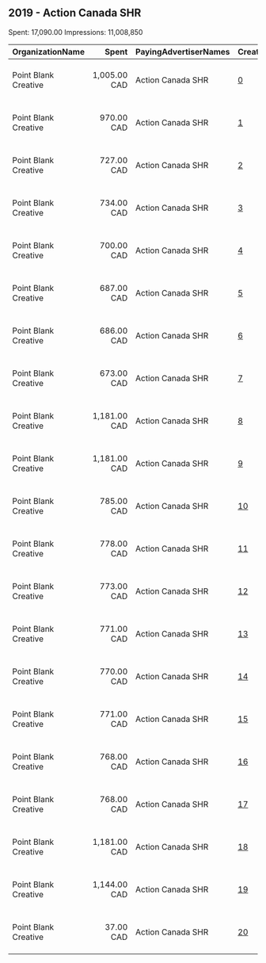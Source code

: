 ## 2019 - Action Canada SHR 
Spent: 17,090.00
Impressions: 11,008,850

|OrganizationName|Spent|PayingAdvertiserNames|CreativeUrls|Impressions|Genders|AgeBrackets|CountryCodes|BillingAddresses|CandidateBallotInformation|
|:---|---:|:---|:---|---:|:---|:---|:---|:---|:---|
|Point Blank Creative|1,005.00 CAD|Action Canada SHR|[0](https://www.snap.com/political-ads/asset/ff5d0fb390dc5ea4f5d74a412df9d3ae79557b507a59e98e5547647311d511d4?mediaType=mp4)|854,197|FEMALE|16-19|canada|"505 Hamilton St., Room 301,Vancouver,V6B 2R1,CA"||
|Point Blank Creative|970.00 CAD|Action Canada SHR|[1](https://www.snap.com/political-ads/asset/66fedc5efba88e33a4f55ce944276d19440a1fb5fec477966e67e2764dde0123?mediaType=mp4)|809,789|MALE|16-19|canada|"505 Hamilton St., Room 301,Vancouver,V6B 2R1,CA"||
|Point Blank Creative|727.00 CAD|Action Canada SHR|[2](https://www.snap.com/political-ads/asset/a351f87ddfd600545ad7f585bb26a58770439257c38d180d68857148b7c6f76b?mediaType=mp4)|617,354|FEMALE|16-19|canada|"505 Hamilton St., Room 301,Vancouver,V6B 2R1,CA"||
|Point Blank Creative|734.00 CAD|Action Canada SHR|[3](https://www.snap.com/political-ads/asset/44445d4388fee8a6ac92be0d83507e78bfd179493f9e4cbc76fb337b0f0a9fb1?mediaType=mp4)|612,381|MALE|16-19|canada|"505 Hamilton St., Room 301,Vancouver,V6B 2R1,CA"||
|Point Blank Creative|700.00 CAD|Action Canada SHR|[4](https://www.snap.com/political-ads/asset/a351f87ddfd600545ad7f585bb26a58770439257c38d180d68857148b7c6f76b?mediaType=mp4)|583,459|MALE|16-19|canada|"505 Hamilton St., Room 301,Vancouver,V6B 2R1,CA"||
|Point Blank Creative|687.00 CAD|Action Canada SHR|[5](https://www.snap.com/political-ads/asset/44445d4388fee8a6ac92be0d83507e78bfd179493f9e4cbc76fb337b0f0a9fb1?mediaType=mp4)|582,814|FEMALE|16-19|canada|"505 Hamilton St., Room 301,Vancouver,V6B 2R1,CA"||
|Point Blank Creative|686.00 CAD|Action Canada SHR|[6](https://www.snap.com/political-ads/asset/ff5d0fb390dc5ea4f5d74a412df9d3ae79557b507a59e98e5547647311d511d4?mediaType=mp4)|572,566|MALE|16-19|canada|"505 Hamilton St., Room 301,Vancouver,V6B 2R1,CA"||
|Point Blank Creative|673.00 CAD|Action Canada SHR|[7](https://www.snap.com/political-ads/asset/66fedc5efba88e33a4f55ce944276d19440a1fb5fec477966e67e2764dde0123?mediaType=mp4)|570,666|FEMALE|16-19|canada|"505 Hamilton St., Room 301,Vancouver,V6B 2R1,CA"||
|Point Blank Creative|1,181.00 CAD|Action Canada SHR|[8](https://www.snap.com/political-ads/asset/5804c54176646652c290c74e71fdc7c157065503ed11827e950b1e8280152860?mediaType=mp4)|534,157|MALE|16-19|canada|"505 Hamilton St., Room 301,Vancouver,V6B 2R1,CA"||
|Point Blank Creative|1,181.00 CAD|Action Canada SHR|[9](https://www.snap.com/political-ads/asset/5804c54176646652c290c74e71fdc7c157065503ed11827e950b1e8280152860?mediaType=mp4)|530,447|FEMALE|16-19|canada|"505 Hamilton St., Room 301,Vancouver,V6B 2R1,CA"||
|Point Blank Creative|785.00 CAD|Action Canada SHR|[10](https://www.snap.com/political-ads/asset/44445d4388fee8a6ac92be0d83507e78bfd179493f9e4cbc76fb337b0f0a9fb1?mediaType=mp4)|496,024|FEMALE|20-23|canada|"505 Hamilton St., Room 301,Vancouver,V6B 2R1,CA"||
|Point Blank Creative|778.00 CAD|Action Canada SHR|[11](https://www.snap.com/political-ads/asset/44445d4388fee8a6ac92be0d83507e78bfd179493f9e4cbc76fb337b0f0a9fb1?mediaType=mp4)|495,367|MALE|20-23|canada|"505 Hamilton St., Room 301,Vancouver,V6B 2R1,CA"||
|Point Blank Creative|773.00 CAD|Action Canada SHR|[12](https://www.snap.com/political-ads/asset/a351f87ddfd600545ad7f585bb26a58770439257c38d180d68857148b7c6f76b?mediaType=mp4)|492,387|MALE|20-23|canada|"505 Hamilton St., Room 301,Vancouver,V6B 2R1,CA"||
|Point Blank Creative|771.00 CAD|Action Canada SHR|[13](https://www.snap.com/political-ads/asset/ff5d0fb390dc5ea4f5d74a412df9d3ae79557b507a59e98e5547647311d511d4?mediaType=mp4)|491,290|MALE|20-23|canada|"505 Hamilton St., Room 301,Vancouver,V6B 2R1,CA"||
|Point Blank Creative|770.00 CAD|Action Canada SHR|[14](https://www.snap.com/political-ads/asset/66fedc5efba88e33a4f55ce944276d19440a1fb5fec477966e67e2764dde0123?mediaType=mp4)|490,141|MALE|20-23|canada|"505 Hamilton St., Room 301,Vancouver,V6B 2R1,CA"||
|Point Blank Creative|771.00 CAD|Action Canada SHR|[15](https://www.snap.com/political-ads/asset/ff5d0fb390dc5ea4f5d74a412df9d3ae79557b507a59e98e5547647311d511d4?mediaType=mp4)|486,956|FEMALE|20-23|canada|"505 Hamilton St., Room 301,Vancouver,V6B 2R1,CA"||
|Point Blank Creative|768.00 CAD|Action Canada SHR|[16](https://www.snap.com/political-ads/asset/a351f87ddfd600545ad7f585bb26a58770439257c38d180d68857148b7c6f76b?mediaType=mp4)|485,159|FEMALE|20-23|canada|"505 Hamilton St., Room 301,Vancouver,V6B 2R1,CA"||
|Point Blank Creative|768.00 CAD|Action Canada SHR|[17](https://www.snap.com/political-ads/asset/66fedc5efba88e33a4f55ce944276d19440a1fb5fec477966e67e2764dde0123?mediaType=mp4)|484,993|FEMALE|20-23|canada|"505 Hamilton St., Room 301,Vancouver,V6B 2R1,CA"||
|Point Blank Creative|1,181.00 CAD|Action Canada SHR|[18](https://www.snap.com/political-ads/asset/5804c54176646652c290c74e71fdc7c157065503ed11827e950b1e8280152860?mediaType=mp4)|411,723|FEMALE|20-23|canada|"505 Hamilton St., Room 301,Vancouver,V6B 2R1,CA"||
|Point Blank Creative|1,144.00 CAD|Action Canada SHR|[19](https://www.snap.com/political-ads/asset/5804c54176646652c290c74e71fdc7c157065503ed11827e950b1e8280152860?mediaType=mp4)|393,236|MALE|20-23|canada|"505 Hamilton St., Room 301,Vancouver,V6B 2R1,CA"||
|Point Blank Creative|37.00 CAD|Action Canada SHR|[20](https://www.snap.com/political-ads/asset/5804c54176646652c290c74e71fdc7c157065503ed11827e950b1e8280152860?mediaType=mp4)|13,744|MALE|20-23|canada|"505 Hamilton St., Room 301,Vancouver,V6B 2R1,CA"||
